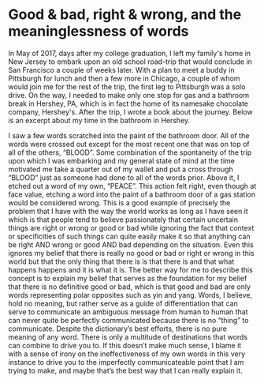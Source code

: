 # Good & bad, right & wrong, and the meaninglessness of words

In May of 2017, days after my college graduation, I left my family's home in New Jersey to embark upon an old school road-trip that would conclude in San Francisco a couple of weeks later. With a plan to meet a buddy in Pittsburgh for lunch and then a few more in Chicago, a couple of whom would join me for the rest of the trip, the first leg to Pittsburgh was a solo drive. On the way, I needed to make only one stop for gas and a bathroom break in Hershey, PA, which is in fact the home of its namesake chocolate company, Hershey's. After the trip, I wrote a book about the journey. Below is an excerpt about my time in the bathroom in Hershey.

I saw a few words scratched into the paint of the bathroom door. All of the words were crossed out except for the most recent one that was on top of all of the others, “BLOOD”. Some combination of the spontaneity of the trip upon which I was embarking and my general state of mind at the time motivated me take a quarter out of my wallet and put a cross through “BLOOD” just as someone had done to all of the words prior. Above it, I etched out a word of my own, “PEACE”. This action felt right, even though at face value, etching a word into the paint of a bathroom door of a gas station would be considered wrong. This is a good example of precisely the problem that I have with the way the world works as long as I have seen it which is that people tend to believe passionately that certain uncertain things are right or wrong or good or bad while ignoring the fact that context or specificities of such things can quite easily make it so that anything can be right AND wrong or good AND bad depending on the situation. Even this ignores my belief that there is really no good or bad or right or wrong in this world but that the only thing that there is is that there is and that what happens happens and it is what it is. The better way for me to describe this concept is to explain my belief that serves as the foundation for my belief that there is no definitive good or bad, which is that good and bad are only words representing polar opposites such as yin and yang. Words, I believe, hold no meaning, but rather serve as a guide of differentiation that can serve to communicate an ambiguous message from human to human that can never quite be perfectly communicated because there is no “thing” to communicate. Despite the dictionary’s best efforts, there is no pure meaning of any word. There is only a multitude of destinations that words can combine to drive you to. If this doesn’t make much sense, I blame it with a sense of irony on the ineffectiveness of my own words in this very instance to drive you to the imperfectly communicateable point that I am trying to make, and maybe that’s the best way that I can really explain it.
